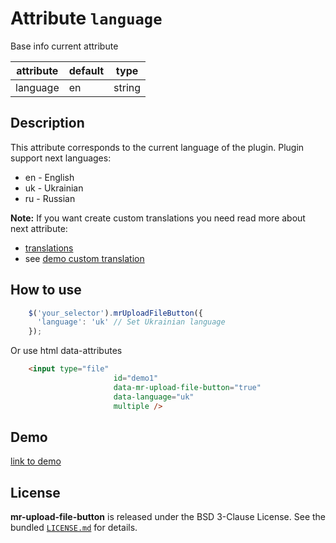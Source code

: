 
# Attribute `language`

Base info current attribute 

| attribute             | default                | type            |
| -----------           | --------------------   |---------------- |
| language              | en                     | string          |

## Description
This attribute corresponds to the current language of the plugin. Plugin support next languages:
- en - English
- uk - Ukrainian
- ru - Russian

**Note:** If you want create custom translations you need read more about next attribute:
- [translations]()
- see [demo custom translation]()

## How to use
```js
    $('your_selector').mrUploadFileButton({
      'language': 'uk' // Set Ukrainian language
    });

```

Or use html data-attributes

```html 
    <input type="file"
                       id="demo1"
                       data-mr-upload-file-button="true"
                       data-language="uk"
                       multiple />
```


## Demo
[link to demo]()

## License

**mr-upload-file-button** is released under the BSD 3-Clause License. See the bundled [`LICENSE.md`](/LICENSE.md) for details.
